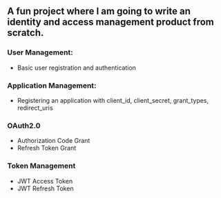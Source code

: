 ## A fun project where I am going to write an identity and access management product from scratch.

### User Management:
- Basic user registration and authentication

### Application Management:
- Registering an application with client_id, client_secret, grant_types, redirect_uris

### OAuth2.0
- Authorization Code Grant
- Refresh Token Grant

### Token Management
- JWT Access Token
- JWT Refresh Token


